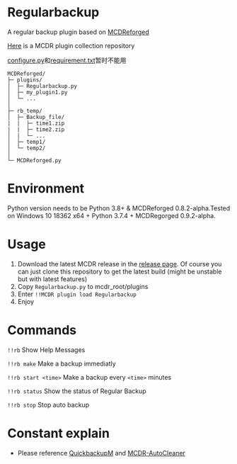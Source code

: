 # Regularbackup
A regular backup plugin based on [MCDReforged](https://github.com/Fallen-Breath/MCDReforged)

[Here](https://github.com/MCDReforged-Plugins/PluginCatalogue) is a MCDR plugin collection repository

[configure.py](https://github.com/TANGhz17/Regularbackup/blob/master/configure.py)和[requirement.txt](https://github.com/TANGhz17/Regularbackup/blob/master/requirement.txt)暂时不能用

```
MCDReforged/
├─ plugins/
│  ├─ Regularbackup.py
│  ├─ my_plugin1.py
│  └─ ...
│
├─ rb_temp/
│  ├─ Backup_file/
|  |  ├─ time1.zip
|  |  ├─ time2.zip
│  |  └─ ...
│  ├─ temp1/
│  └─ temp2/
│
└─ MCDReforged.py
```

# Environment
Python version needs to be Python 3.8+ & MCDReforged 0.8.2-alpha.Tested on Windows 10 18362 x64 + Python 3.7.4 + MCDRegorged 0.9.2-alpha.

# Usage
1. Download the latest MCDR release in the [release page](https://github.com/Fallen-Breath/MCDReforged/releases). Of course you can just clone this repository to get the latest build (might be unstable but with latest features)
2. Copy `Regularbackup.py` to mcdr_root/plugins
3. Enter `!!MCDR plugin load Regularbackup`
4. Enjoy

# Commands
`!!rb` Show Help Messages

`!!rb make` Make a backup immediatly

`!!rb start <time>` Make a backup every `<time>` minutes

`!!rb status` Show the status of Regular Backup

`!!rb stop` Stop auto backup

# Constant explain
* Please reference [QuickbackupM](https://github.com/TISUnion/QuickBackupM) and [MCDR-AutoCleaner](https://github.com/Forgot-Dream/MCDR-AutoCleaner)
